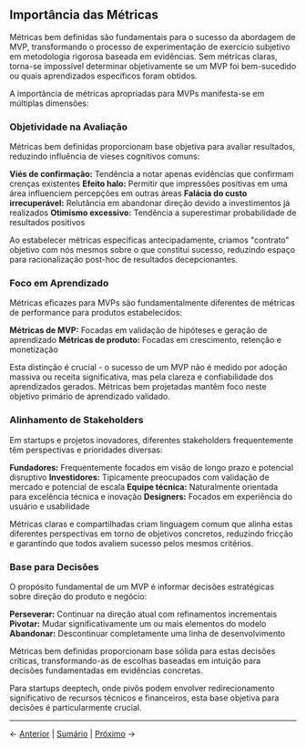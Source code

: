 ## Importância das Métricas

Métricas bem definidas são fundamentais para o sucesso da abordagem de MVP, transformando o processo de experimentação de exercício subjetivo em metodologia rigorosa baseada em evidências. Sem métricas claras, torna-se impossível determinar objetivamente se um MVP foi bem-sucedido ou quais aprendizados específicos foram obtidos.

A importância de métricas apropriadas para MVPs manifesta-se em múltiplas dimensões:

### Objetividade na Avaliação

Métricas bem definidas proporcionam base objetiva para avaliar resultados, reduzindo influência de vieses cognitivos comuns:

**Viés de confirmação:** Tendência a notar apenas evidências que confirmam crenças existentes
**Efeito halo:** Permitir que impressões positivas em uma área influenciem percepções em outras áreas
**Falácia do custo irrecuperável:** Relutância em abandonar direção devido a investimentos já realizados
**Otimismo excessivo:** Tendência a superestimar probabilidade de resultados positivos

Ao estabelecer métricas específicas antecipadamente, criamos "contrato" objetivo com nós mesmos sobre o que constitui sucesso, reduzindo espaço para racionalização post-hoc de resultados decepcionantes.

### Foco em Aprendizado

Métricas eficazes para MVPs são fundamentalmente diferentes de métricas de performance para produtos estabelecidos:

**Métricas de MVP:** Focadas em validação de hipóteses e geração de aprendizado
**Métricas de produto:** Focadas em crescimento, retenção e monetização

Esta distinção é crucial - o sucesso de um MVP não é medido por adoção massiva ou receita significativa, mas pela clareza e confiabilidade dos aprendizados gerados. Métricas bem projetadas mantêm foco neste objetivo primário de aprendizado validado.

### Alinhamento de Stakeholders

Em startups e projetos inovadores, diferentes stakeholders frequentemente têm perspectivas e prioridades diversas:

**Fundadores:** Frequentemente focados em visão de longo prazo e potencial disruptivo
**Investidores:** Tipicamente preocupados com validação de mercado e potencial de escala
**Equipe técnica:** Naturalmente orientada para excelência técnica e inovação
**Designers:** Focados em experiência do usuário e usabilidade

Métricas claras e compartilhadas criam linguagem comum que alinha estas diferentes perspectivas em torno de objetivos concretos, reduzindo fricção e garantindo que todos avaliem sucesso pelos mesmos critérios.

### Base para Decisões

O propósito fundamental de um MVP é informar decisões estratégicas sobre direção do produto e negócio:

**Perseverar:** Continuar na direção atual com refinamentos incrementais
**Pivotar:** Mudar significativamente um ou mais elementos do modelo
**Abandonar:** Descontinuar completamente uma linha de desenvolvimento

Métricas bem definidas proporcionam base sólida para estas decisões críticas, transformando-as de escolhas baseadas em intuição para decisões fundamentadas em evidências concretas.

Para startups deeptech, onde pivôs podem envolver redirecionamento significativo de recursos técnicos e financeiros, esta base objetiva para decisões é particularmente crucial.

---

← [Anterior](./4.1.2_tipos_abordagens_mvp_parte3.md) | [Sumário](../../sumario.md) | [Próximo](./4.1.2_tipos_abordagens_mvp_tipos_e_abordagens_de_mvp.md) →